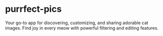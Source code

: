 # purrfect-pics
Your go-to app for discovering, customizing, and sharing adorable cat images. Find joy in every meow with powerful filtering and editing features.
